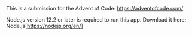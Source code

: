 This is a submission for the Advent of Code: https://adventofcode.com/

Node.js version 12.2 or later is required to run this app. Download it here: Node.js[https://nodejs.org/en/]